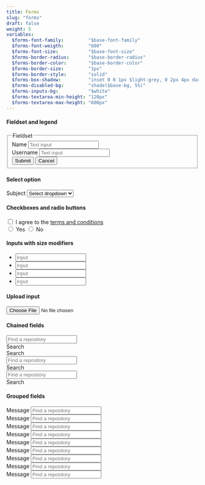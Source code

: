 ```yaml
---
title: Forms
slug: "forms"
draft: false
weight: 5
variables:
  $forms-font-family:         "$base-font-family"
  $forms-font-weigth:         "600"
  $forms-font-size:           "$base-font-size"
  $forms-border-radius:       "$base-border-radius"
  $forms-border-color:        "$base-border-color"
  $forms-border-size:         "1px"
  $forms-border-style:        "solid"
  $forms-box-shadow:          "inset 0 0 1px $light-grey, 0 2px 4px darken($white, 10%)"
  $forms-disabled-bg:         "shade($base-bg, 5%)"
  $forms-inputs-bg:           "$white"
  $forms-textarea-min-height: "120px"
  $forms-textarea-max-height: "600px"
---
```



<section>
  <h4>Fieldset and legend</h4>
  <fieldset>
    <legend>Fieldset</legend>
    <div>
      <label>Name</label>
      <input type="text" placeholder="Text input">
    </div>
    <div>
      <label class="label">Username</label>
      <input type="text" placeholder="Text input">
    </div>
    <div>
      <button class="button">Submit</button>
      <button class="button">Cancel</button>
    </div>
  </fieldset>
</section>

<section>
  <h4>Select option</h4>
  <div class="select">
    <label class="label">Subject</label>
    <select>
      <option>Select dropdown</option>
      <option>With options</option>
    </select>
  </div>
</section>

<section>
  <h4>Checkboxes and radio buttons</h4>
  <div>
    <label class="checkbox">
      <input type="checkbox">
      I agree to the <a href="#">terms and conditions</a>
    </label>
  </div>
  <div>
    <label class="radio">
      <input type="radio" name="question"> Yes
    </label>
    <label class="radio">
      <input type="radio" name="question"> No
    </label>
  </div>
</section>

<section>
  <h4>Inputs with size modifiers</h4>
  <ul>
    <li><input type="text" class="t--small" placeholder="input" /></li>
    <li><input type="text" class="input" placeholder="input" /></li>
    <li><input type="text" class="t--medium" placeholder="input" /></li>
    <li><input type="text" class="t--large" placeholder="input" /></li>    
  </ul>
</section>

<section>
  <h4>Upload input</h4>
  <input type="file" name="file_upload" data-show="upload"/>
</section>

<section>
  <h4>Chained fields</h4>
  <div class="chained-fields">
    <div>
      <input class="input" type="text" placeholder="Find a repository">
    </div>
    <div>
      <a class="button">Search</a>
    </div>
  </div>
  <div class="chained-fields">
    <div>
      <a class="button">Search</a>
    </div>
    <div>
      <input class="input" type="text" placeholder="Find a repository">
    </div>
  </div>
  <div class="chained-fields">
    <div>
      <a class="button">Search</a>
    </div>
    <div>
      <input class="input" type="text" placeholder="Find a repository">
    </div>
    <div>
      <a class="button">Search</a>
    </div>
  </div>
</section>

<section>
  <h4>Grouped fields</h4>
  <div class="grouped-fields">
    <div>
      <label>Message</label>
      <input class="input" type="text" placeholder="Find a repository">
    </div>
    <div>
      <label>Message</label>
      <input class="input" type="text" placeholder="Find a repository">
    </div>
  </div>

  <div class="grouped-fields--fullwidth">
    <div>
      <label>Message</label>
      <input class="input" type="text" placeholder="Find a repository">
    </div>
    <div>
      <label>Message</label>
      <input class="input" type="text" placeholder="Find a repository">
    </div>
  </div>

  <div class="grouped-fields--fullwidth">
    <div>
      <label>Message</label>
      <input class="input" type="text" placeholder="Find a repository">
    </div>
    <div>
      <label>Message</label>
      <input class="input" type="text" placeholder="Find a repository">
    </div>
    <div>
      <label>Message</label>
      <input class="input" type="text" placeholder="Find a repository">
    </div>
    <div>
      <label>Message</label>
      <input class="input" type="text" placeholder="Find a repository">
    </div>
    <div>
      <label>Message</label>
      <input class="input" type="text" placeholder="Find a repository">
    </div>
  </div>
</section>
